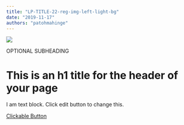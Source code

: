 ```yaml
---
title: "LP-TITLE-22-reg-img-left-light-bg"
date: "2019-11-17"
authors: "patohmahinge"
---
```


![](images/placeholder-700x700.jpg)

OPTIONAL SUBHEADING

# This is an h1 title for the header of your page

I am text block. Click edit button to change this.

[Clickable Button](#)
